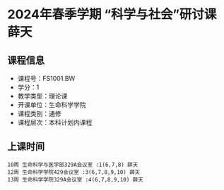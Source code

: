 # 2024年春季学期 “科学与社会”研讨课 薛天






## 课程信息

- 课程号：FS1001.BW
- 学分：1
- 教学类型：理论课
- 开课单位：生命科学学院
- 课程类别：通修
- 课程层次：本科计划内课程

## 上课时间

```
10周 生命科学与医学部329A会议室 :1(6,7,8) 薛天
12周 生命科学学院429会议室 :3(6,7,8,9,10) 薛天
13周 生命科学学院329A会议室 :4(6,7,8,9,10) 薛天
```

